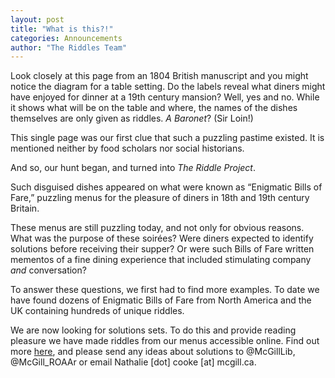 ```yaml
---
layout: post
title: "What is this?!"
categories: Announcements
author: "The Riddles Team"
---
```


Look closely at this page from an 1804 British manuscript and you might notice the diagram for a table setting. Do the labels reveal what diners might have enjoyed for dinner at a 19th century mansion? Well, yes and no. While it shows what will be on the table and where, the names of the dishes themselves are only given as riddles. *A Baronet*? (Sir Loin!) 

This single page was our first clue that such a puzzling pastime existed. It is mentioned neither by food scholars nor social historians. 

And so, our hunt began, and turned into *The Riddle Project*. 

Such disguised dishes appeared on what were known as “Enigmatic Bills of Fare,” puzzling menus for the pleasure of diners in 18th and 19th century Britain. 

These menus are still puzzling today, and not only for obvious reasons. What was the purpose of these soirées? Were diners expected to identify solutions before receiving their supper? Or were such Bills of Fare written mementos of a fine dining experience that included stimulating company *and* conversation?

To answer these questions, we first had to find more examples. To date we have found dozens of Enigmatic Bills of Fare from North America and the UK containing hundreds of unique riddles. 

We are now looking for solutions sets. To do this and provide reading pleasure we have made riddles from our menus accessible online. Find out more [here](https://riddleproject.github.io/), and please send any ideas about solutions to @McGillLib,  @McGill_ROAAr or email Nathalie [dot] cooke [at] mcgill.ca. 
